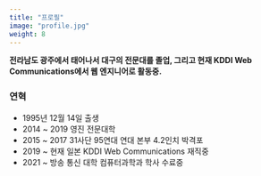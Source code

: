 ```yaml
---
title: "프로필"
image: "profile.jpg"
weight: 8
---
```


**전라남도 광주에서 태어나서 대구의 전문대를 졸업, 그리고 현재 KDDI Web Communications에서 웹 엔지니어로 활동중.**

### 연혁
* 1995년 12월 14일 출생
* 2014 ~ 2019 영진 전문대학
* 2015 ~ 2017 31사단 95연대 연대 본부 4.2인치 박격포
* 2019 ~ 현재 일본 KDDI Web Communications 재직중
* 2021 ~ 방송 통신 대학 컴퓨터과학과 학사 수료중
